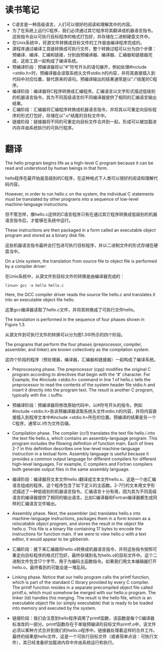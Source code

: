 # 读书笔记

- C语言是一种高级语言，人们可以很好的阅读和理解其中的内容。
- 为了在系统上运行C程序，我们必须通过其它程序将其翻译成机器语言指令。这些指令会以可执行目标程序的格式打包好，并存储在二进制硬盘文件中。
- 在Unix系统中，将源文件转换成目标文件的工作是由编译程序完成的。
- 源程序通过编译工具链转换成可执行文件，整个转换过程可以分为四个步骤： 预编译、编译、汇编和链接，分别由预编译器、编译器、汇编器和链接器完成，这些工具一起构成了编译系统。
- 预编译阶段：预编译器将以"#"符号开头的语句展开，例如处理#include <stdio.h>时，预编译器会读取系统头文件stdio.h的内容，并将其直接插入到代码中对应位置，替代原来的语句。预编译输出的结果通常是以".i"结尾的C程序。
- 编译阶段：编译器将C程序转换成汇编程序。汇编语言以文字形式描述低级别的机器语言指令，其为不同高级语言的不同编译器提供了相同的汇编语言输出结果。
- 汇编阶段：汇编器将汇编程序转换成机器语言指令，并将其以可重定向目标程序的形式打包好，存储在以".o"结尾的目标文件中。
- 链接阶段：链接器将不同的可重定向目标文件合并到一起，形成可以被加载进内存并由系统执行的可执行程序。

# 翻译

The hello program begins life as a high-level C program because it can be read and understood by human beings in that form.

hello程序在最开始是高级别的C程序，在这种格式下人类可以很好的阅读和理解代码内容。

However, in order to run hello.c on the system, the individual C statements must be translated by other programs into a sequence of low-level machine-language instructions.

但不管怎样，像hello.c这样的C语言程序只有在通过其它程序转换成低级别的机器语言指令后，才能够在系统中运行。

These instructions are then packaged in a form called an executable object program and stored as a binary disk file.

这些机器语言指令最终会打包进可执行目标程序，并以二进制文件的形式存储在硬盘当中。

On a Unix system, the translation from source file to object file is performed by a compiler driver:

在Unix系统中，从源文件到目标文件的转换是由编译器完成的：

```shell
linux> gcc -o hello hello.c
```

Here, the GCC compiler driver reads the source file hello.c and translates it into an executable object file hello.

这里gcc编译器读取了hello.c文件，并将其转换成了可执行文件hello。

The translation is performed in the sequence of four phases shown in Figure 1.3. 

从源文件到可执行文件的转换可以分为图1.3中所示的四个阶段。

The programs that perform the four phases (preprocessor, compiler, assembler, and linker) are known collectively as the compilation system.

这四个阶段的程序（预处理器，编译器，汇编器和链接器）一起构成了编译系统。

- Preprocessing phase. The preprocessor (cpp) modifies the original C program according to directives that begin with the '#' character. For Example, the #include <stdio.h> command in line 1 of hello.c tells the preprocessor to read the contents of the system header file stdio.h and insert it directly into the program text. The result is another C program, typically with the .i suffix.

- 预编译阶段：预编译器将修改原始代码中，以#符号开头的指令。例如#include <stdio.h>告诉预编译器读取系统头文件stdio.h的内容，并将内容直接插入到程序文本中#include <stdio.h>所在的位置。预编译的结果是另一个C程序，通常以.i作为文件后缀。
- Compilation phase. The compiler (cc1) translates the text file hello.i into the text file hello.s, which contains an assembly-language program. This program includes the fllowing definition of function main. Each of lines 2-7 in this definition describes one low-level machine-language instruction in a textual form. Assembly language is useful because it provides a common output language for different compilers for different high-level languages. For example, C compilers and Fortran compilers both generate output files in the same assembly language.
- 编译阶段：编译器将文本文件hello.i翻译成文本文件hello.s，这是一个由汇编语言组成的程序。这个程序包含了如下定义的主函数。2-7行的文本用文字形式描述了一种低级别的机器语言指令。汇编语言十分有用，因为其为不同高级语言的编译器提供了相同的输出语言。比如C编译器和Fortran编译器都生成同样的汇编语言文件输出。
- Assembly phase. Next, the assembler (as) translates hello.s into machine-language instructions, packages them in a form known as a *relocatable object program*, and stores the result in the object file hello.o. This file is a binary file containing 17 bytes to encode the instructions for function main. If we were to view hello.o with a text editor, it would appear to be gibberish.
- 汇编阶段：接下来汇编器将hello.s转换成机器语言指令，并将这些指令按照可重定向目标程序的格式打包好，最终存储到名为hello.o的目标文件中。这个二进制文件包含17个字节，用于为编码主函数指令。如果我们用文本编辑器打开hello.o，最终看到的可能会是一堆乱码。
- Linking phase. Notice that our hello program calls the printf function, which is part of the standard C library provided by every C compiler. The printf function resides in a separate precompiled object file called printf.o, which must somehow be merged with our hello.o program. The linker (ld) handles this merging. The result is the hello file, which is an executable object file (or simply executable) that is ready to be loaded into memory and executed by the system.
- 链接阶段：我们会注意到hello程序调用了printf函数，该函数是每个C编译器标准库的一部分。printf函数存在于单独预编译的目标文件printf.o中，该文件必须以某种方式合并到我们的hello.o程序中。链接器处理着这样的合并工作。最终的结果是hello文件，这是一个可执行目标文件（或者简单点说：可执行文件），其已经准备好加载进内存中并由系统运行和执行。